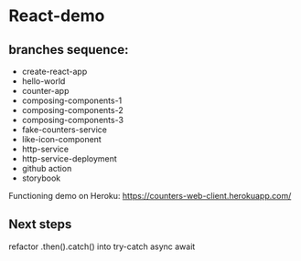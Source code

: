 # React-demo

## branches sequence:

- create-react-app
- hello-world
- counter-app
- composing-components-1
- composing-components-2
- composing-components-3
- fake-counters-service
- like-icon-component
- http-service
- http-service-deployment
- github action
- storybook

Functioning demo on Heroku:
https://counters-web-client.herokuapp.com/


## Next steps
refactor .then().catch() into try-catch async await


#